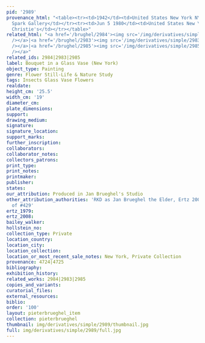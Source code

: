 ```yaml
---
pid: '2989'
provenance_html: "<table><tr><td>1942</td><td>United States New York NY</td><td>Victor
  Spark Gallery</td></tr><tr><td>Jun 5 1980</td><td>United States New York NY</td><td>Sale
  Christie's</td></tr></table>"
related_html: "<a href='/brughel/2984'><img src='/img/derivatives/simple/2984/thumbnail.jpg'
  /></a>|<a href='/brughel/2983'><img src='/img/derivatives/simple/2983/thumbnail.jpg'
  /></a>|<a href='/brughel/2985'><img src='/img/derivatives/simple/2985/thumbnail.jpg'
  /></a>"
related_ids: 2984|2983|2985
label: Bouquet in a Glass Vase (New York)
object_type: Painting
genre: Flower Still-Life & Nature Study
tags: Insects Glass Vase Flowers
realdate: 
height_cm: '25.5'
width_cm: '19'
diameter_cm: 
plate_dimensions: 
support: 
drawing_medium: 
signature: 
signature_location: 
support_marks: 
further_inscription: 
collaborators: 
collaborator_notes: 
collectors_patrons: 
print_type: 
print_notes: 
printmaker: 
publisher: 
states: 
our_attribution: Produced in Jan Brueghel's Studio
other_attribution_authorities: 'RKD as Jan Brueghel the Elder, Ertz 2008-10, variant
  of #429'
ertz_1979: 
ertz_2008: 
bailey_walker: 
hollstein_no: 
collection_type: Private
location_country: 
location_city: 
location_collection: 
location_or_most_recent_sale_notes: New York, Private Collection
provenance: 4724|4725
bibliography: 
exhibition_history: 
related_works: 2984|2983|2985
copies_and_variants: 
curatorial_files: 
external_resources: 
biblio: 
order: '100'
layout: pieterbrueghel_item
collection: pieterbrueghel
thumbnail: img/derivatives/simple/2989/thumbnail.jpg
full: img/derivatives/simple/2989/full.jpg
---
```

